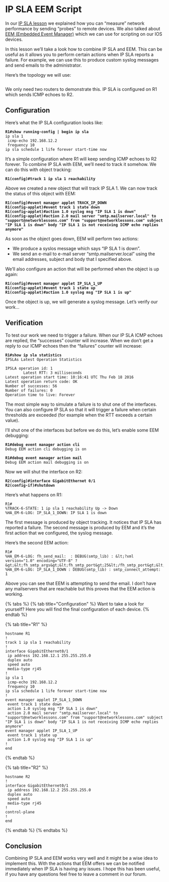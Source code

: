 # IP SLA EEM Script

In our [IP SLA lesson](https://networklessons.com/cisco/ccnp-encor-350-401/ip-sla-service-level-agreement-on-cisco-ios) we explained how you can “measure” network performance by sending “probes” to remote devices. We also talked about[ EEM (Embedded Event Manager)](https://networklessons.com/cisco/ccnp-encor-350-401/cisco-ios-embedded-event-manager) which we can use for scripting on our IOS devices.

In this lesson we’ll take a look how to combine IP SLA and EEM. This can be useful as it allows you to perform certain actions when IP SLA reports a failure. For example, we can use this to produce custom syslog messages and send emails to the administrator.

Here’s the topology we will use:

<figure><img src="https://cdn.networklessons.com/wp-content/uploads/2016/02/r1-r2-gigabit-links.png" alt=""><figcaption></figcaption></figure>

We only need two routers to demonstrate this. IP SLA is configured on R1 which sends ICMP echoes to R2.

## Configuration

Here’s what the IP SLA configuration looks like:

<pre><code><strong>R1#show running-config | begin ip sla
</strong>ip sla 1
 icmp-echo 192.168.12.2
 frequency 10
ip sla schedule 1 life forever start-time now
</code></pre>

It’s a simple configuration where R1 will keep sending ICMP echoes to R2 forever. To combine IP SLA with EEM, we’ll need to track it somehow. We can do this with object tracking:

<pre><code><strong>R1(config)#track 1 ip sla 1 reachability 
</strong></code></pre>

Above we created a new object that will track IP SLA 1. We can now track the status of this object with EEM:

<pre><code><strong>R1(config)#event manager applet TRACK_IP_DOWN
</strong><strong>R1(config-applet)#event track 1 state down
</strong><strong>R1(config-applet)#action 1.0 syslog msg "IP SLA 1 is down"
</strong><strong>R1(config-applet)#action 2.0 mail server "smtp.mailserver.local" to "support@networklessons.com" from "support@networklessons.com" subject "IP SLA 1 is down" body "IP SLA 1 is not receiving ICMP echo replies anymore"
</strong></code></pre>

As soon as the object goes down, EEM will perform two actions:

* We produce a syslos message which says “IP SLA 1 is down”.
* We send an e-mail to e-mail server “smtp.mailserver.local” using the email addresses, subject and body that I specified above.

We’ll also configure an action that will be performed when the object is up again:

<pre><code><strong>R1(config)#event manager applet IP_SLA_1_UP
</strong><strong>R1(config-applet)#event track 1 state up
</strong><strong>R1(config-applet)#action 1.0 syslog msg "IP SLA 1 is up"
</strong></code></pre>

Once the object is up, we will generate a syslog message. Let’s verify our work…

## Verification

To test our work we need to trigger a failure. When our IP SLA ICMP echoes are replied, the “successes” counter will increase. When we don’t get a reply to our ICMP echoes then the “failures” counter will increase:

<pre><code><strong>R1#show ip sla statistics 
</strong>IPSLAs Latest Operation Statistics

IPSLA operation id: 1
        Latest RTT: 3 milliseconds
Latest operation start time: 10:16:41 UTC Thu Feb 18 2016
Latest operation return code: OK
Number of successes: 56
Number of failures: 0
Operation time to live: Forever
</code></pre>

The most simple way to simulate a failure is to shut one of the interfaces. You can also configure IP SLA so that it will trigger a failure when certain thresholds are exceeded (for example when the RTT exceeds a certain value).

I’ll shut one of the interfaces but before we do this, let’s enable some EEM debugging:

<pre><code><strong>R1#debug event manager action cli
</strong>Debug EEM action cli debugging is on
</code></pre>

<pre><code><strong>R1#debug event manager action mail
</strong>Debug EEM action mail debugging is on
</code></pre>

Now we will shut the interface on R2:

<pre><code><strong>R2(config)#interface GigabitEthernet 0/1
</strong><strong>R2(config-if)#shutdown
</strong></code></pre>

Here’s what happens on R1:

```
R1#
%TRACK-6-STATE: 1 ip sla 1 reachability Up -> Down
%HA_EM-6-LOG: IP_SLA_1_DOWN: IP SLA 1 is down
```

The first message is produced by object tracking. It notices that IP SLA has reported a failure. The second message is produced by EEM and it’s the first action that we configured, the syslog message.

Here’s the second EEM action:

```
R1#
%HA_EM-6-LOG: fh_send_mail:  : DEBUG(smtp_lib) : &lt;?xml version="1.0" encoding="UTF-8" ?&gt;&lt;fh_smtp_args&gt;&lt;fh_smtp_port&gt;25&lt;/fh_smtp_port&gt;&lt;fh_smtp_secure&gt;0&lt;/fh_smtp_secure&gt;&lt;/fh_smtp_args&gt;
%HA_EM-6-LOG: IP_SLA_1_DOWN : DEBUG(smtp_lib) : smtp_connect_attempt: 1
```

Above you can see that EEM is attempting to send the email. I don’t have any mailservers that are reachable but this proves that the EEM action is working.

{% tabs %}
{% tab title="Configuration" %}
Want to take a look for yourself? Here you will find the final configuration of each device.
{% endtab %}

{% tab title="R1" %}
```
hostname R1
!
track 1 ip sla 1 reachability
!
interface GigabitEthernet0/1
 ip address 192.168.12.1 255.255.255.0
 duplex auto
 speed auto
 media-type rj45
!
ip sla 1
 icmp-echo 192.168.12.2
 frequency 10
ip sla schedule 1 life forever start-time now
!
event manager applet IP_SLA_1_DOWN
 event track 1 state down
 action 1.0 syslog msg "IP SLA 1 is down"
 action 2.0 mail server "smtp.mailserver.local" to "support@networklessons.com" from "support@networklessons.com" subject "IP SLA 1 is down" body "IP SLA 1 is not receiving ICMP echo replies anymore"
event manager applet IP_SLA_1_UP
 event track 1 state up
 action 1.0 syslog msg "IP SLA 1 is up"
!
end
```
{% endtab %}

{% tab title="R2" %}
```
hostname R2
!
interface GigabitEthernet0/1
 ip address 192.168.12.2 255.255.255.0
 duplex auto
 speed auto
 media-type rj45
!
control-plane
!
end
```
{% endtab %}
{% endtabs %}

## Conclusion

Combining IP SLA and EEM works very well and it might be a wise idea to implement this. With the actions that EEM offers we can be notified immediately when IP SLA is having any issues. I hope this has been useful, if you have any questions feel free to leave a comment in our forum.
